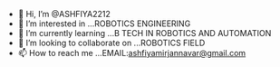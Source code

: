 - 👋 Hi, I’m @ASHFIYA2212
- 👀 I’m interested in ...ROBOTICS ENGINEERING
- 🌱 I’m currently learning ...B TECH IN ROBOTICS AND AUTOMATION
- 💞️ I’m looking to collaborate on ...ROBOTICS FIELD
- 📫 How to reach me ...EMAIL:ashfiyamirjannavar@gmail.com

